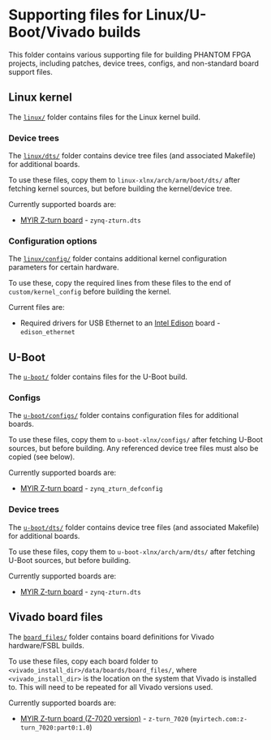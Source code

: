 # Supporting files for Linux/U-Boot/Vivado builds

This folder contains various supporting file for building PHANTOM FPGA projects, including patches, device trees, configs, and non-standard board support files.


## Linux kernel

The [`linux/`](linux/) folder contains files for the Linux kernel build.

### Device trees

The [`linux/dts/`](linux/dts/) folder contains device tree files (and associated Makefile) for additional boards.

To use these files, copy them to `linux-xlnx/arch/arm/boot/dts/` after fetching kernel sources, but before building the kernel/device tree.

Currently supported boards are:
* [MYIR Z-turn board](http://www.myirtech.com/list.asp?id=502) - `zynq-zturn.dts`

### Configuration options

The [`linux/config/`](linux/config/) folder contains additional kernel configuration parameters for certain hardware.

To use these, copy the required lines from these files to the end of `custom/kernel_config` before building the kernel.

Current files are:
* Required drivers for USB Ethernet to an [Intel Edison](https://software.intel.com/en-us/connecting-to-intel-edison-board-using-ethernet-over-usb) board - `edison_ethernet`


## U-Boot

The [`u-boot/`](u-boot/) folder contains files for the U-Boot build.

### Configs

The [`u-boot/configs/`](u-boot/configs/) folder contains configuration files for additional boards.

To use these files, copy them to `u-boot-xlnx/configs/` after fetching U-Boot sources, but before building.
Any referenced device tree files must also be copied (see below).

Currently supported boards are:
* [MYIR Z-turn board](http://www.myirtech.com/list.asp?id=502) - `zynq_zturn_defconfig`

### Device trees

The [`u-boot/dts/`](u-boot/dts/) folder contains device tree files (and associated Makefile) for additional boards.

To use these files, copy them to `u-boot-xlnx/arch/arm/dts/` after fetching U-Boot sources, but before building.

Currently supported boards are:
* [MYIR Z-turn board](http://www.myirtech.com/list.asp?id=502) - `zynq-zturn.dts`


## Vivado board files

The [`board_files/`](board_files/) folder contains board definitions for Vivado hardware/FSBL builds.

To use these files, copy each board folder to `<vivado_install_dir>/data/boards/board_files/`, where `<vivado_install_dir>` is the location on the system that Vivado is installed to.
This will need to be repeated for all Vivado versions used.

Currently supported boards are:
* [MYIR Z-turn board (Z-7020 version)](http://www.myirtech.com/list.asp?id=502) - `z-turn_7020` (`myirtech.com:z-turn_7020:part0:1.0`)
